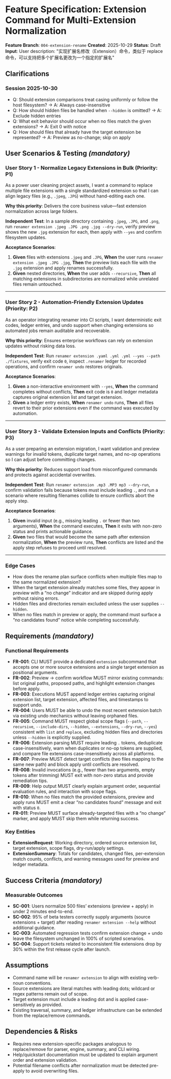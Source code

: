 # Feature Specification: Extension Command for Multi-Extension Normalization

**Feature Branch**: `004-extension-rename`
**Created**: 2025-10-29
**Status**: Draft
**Input**: User description: "实现扩展名修改（Extension）命令，类似于 replace 命令，可以支持把多个扩展名更改为一个指定的扩展名"

## Clarifications

### Session 2025-10-30
- Q: Should extension comparisons treat casing uniformly or follow the host filesystem? → A: Always case-insensitive
- Q: How should hidden files be handled when `--hidden` is omitted? → A: Exclude hidden entries
- Q: What exit behavior should occur when no files match the given extensions? → A: Exit 0 with notice
- Q: How should files that already have the target extension be represented? → A: Preview as no-change; skip on apply

## User Scenarios & Testing _(mandatory)_

### User Story 1 - Normalize Legacy Extensions in Bulk (Priority: P1)

As a power user cleaning project assets, I want a command to replace multiple file extensions with a single standardized extension so that I can align legacy files (e.g., `.jpeg`, `.JPG`) without hand-editing each one.

**Why this priority**: Delivers the core business value—fast extension normalization across large folders.

**Independent Test**: In a sample directory containing `.jpeg`, `.JPG`, and `.png`, run `renamer extension .jpeg .JPG .png .jpg --dry-run`, verify preview shows the new `.jpg` extension for each, then apply with `--yes` and confirm filesystem updates.

**Acceptance Scenarios**:

1. **Given** files with extensions `.jpeg` and `.JPG`, **When** the user runs `renamer extension .jpeg .JPG .jpg`, **Then** the preview lists each file with the `.jpg` extension and apply renames successfully.
2. **Given** nested directories, **When** the user adds `--recursive`, **Then** all matching extensions in subdirectories are normalized while unrelated files remain untouched.

---

### User Story 2 - Automation-Friendly Extension Updates (Priority: P2)

As an operator integrating renamer into CI scripts, I want deterministic exit codes, ledger entries, and undo support when changing extensions so automated jobs remain auditable and recoverable.

**Why this priority**: Ensures enterprise workflows can rely on extension updates without risking data loss.

**Independent Test**: Run `renamer extension .yaml .yml .yml --yes --path ./fixtures`, verify exit code `0`, inspect `.renamer` ledger for recorded operations, and confirm `renamer undo` restores originals.

**Acceptance Scenarios**:

1. **Given** a non-interactive environment with `--yes`, **When** the command completes without conflicts, **Then** exit code is `0` and ledger metadata captures original extension list and target extension.
2. **Given** a ledger entry exists, **When** `renamer undo` runs, **Then** all files revert to their prior extensions even if the command was executed by automation.

---

### User Story 3 - Validate Extension Inputs and Conflicts (Priority: P3)

As a user preparing an extension migration, I want validation and preview warnings for invalid tokens, duplicate target names, and no-op operations so I can adjust before committing changes.

**Why this priority**: Reduces support load from misconfigured commands and protects against accidental overwrites.

**Independent Test**: Run `renamer extension .mp3 .MP3 mp3 --dry-run`, confirm validation fails because tokens must include leading `.`, and run a scenario where resulting filenames collide to ensure conflicts abort the apply step.

**Acceptance Scenarios**:

1. **Given** invalid input (e.g., missing leading `.` or fewer than two arguments), **When** the command executes, **Then** it exits with non-zero status and prints actionable guidance.
2. **Given** two files that would become the same path after extension normalization, **When** the preview runs, **Then** conflicts are listed and the apply step refuses to proceed until resolved.

---

### Edge Cases

- How does the rename plan surface conflicts when multiple files map to the same normalized extension?
- When the target extension already matches some files, they appear in preview with a “no change” indicator and are skipped during apply without raising errors.
- Hidden files and directories remain excluded unless the user supplies `--hidden`.
- When no files match in preview or apply, the command must surface a “no candidates found” notice while completing successfully.

## Requirements _(mandatory)_

### Functional Requirements

- **FR-001**: CLI MUST provide a dedicated `extension` subcommand that accepts one or more source extensions and a single target extension as positional arguments.
- **FR-002**: Preview → confirm workflow MUST mirror existing commands: list original paths, proposed paths, and highlight extension changes before apply.
- **FR-003**: Executions MUST append ledger entries capturing original extension list, target extension, affected files, and timestamps to support undo.
- **FR-004**: Users MUST be able to undo the most recent extension batch via existing undo mechanics without leaving orphaned files.
- **FR-005**: Command MUST respect global scope flags (`--path`, `--recursive`, `--include-dirs`, `--hidden`, `--extensions`, `--dry-run`, `--yes`) consistent with `list` and `replace`, excluding hidden files and directories unless `--hidden` is explicitly supplied.
- **FR-006**: Extension parsing MUST require leading `.` tokens, deduplicate case-insensitively, warn when duplicates or no-op tokens are supplied, and compare file extensions case-insensitively across all platforms.
- **FR-007**: Preview MUST detect target conflicts (two files mapping to the same new path) and block apply until conflicts are resolved.
- **FR-008**: Invalid invocations (e.g., fewer than two arguments, empty tokens after trimming) MUST exit with non-zero status and provide remediation tips.
- **FR-009**: Help output MUST clearly explain argument order, sequential evaluation rules, and interaction with scope flags.
- **FR-010**: When no files match the provided extensions, preview and apply runs MUST emit a clear “no candidates found” message and exit with status `0`.
- **FR-011**: Preview MUST surface already-targeted files with a “no change” marker, and apply MUST skip them while returning success.

### Key Entities

- **ExtensionRequest**: Working directory, ordered source extension list, target extension, scope flags, dry-run/apply settings.
- **ExtensionSummary**: Totals for candidates, changed files, per-extension match counts, conflicts, and warning messages used for preview and ledger metadata.

## Success Criteria _(mandatory)_

### Measurable Outcomes

- **SC-001**: Users normalize 500 files’ extensions (preview + apply) in under 2 minutes end-to-end.
- **SC-002**: 95% of beta testers correctly supply arguments (source extensions + target) after reading `renamer extension --help` without additional guidance.
- **SC-003**: Automated regression tests confirm extension change + undo leave the filesystem unchanged in 100% of scripted scenarios.
- **SC-004**: Support tickets related to inconsistent file extensions drop by 30% within the first release cycle after launch.

## Assumptions

- Command name will be `renamer extension` to align with existing verb-noun conventions.
- Source extensions are literal matches with leading dots; wildcard or regex patterns remain out of scope.
- Target extension must include a leading dot and is applied case-sensitively as provided.
- Existing traversal, summary, and ledger infrastructure can be extended from the replace/remove commands.

## Dependencies & Risks

- Requires new extension-specific packages analogous to replace/remove for parser, engine, summary, and CLI wiring.
- Help/quickstart documentation must be updated to explain argument order and extension validation.
- Potential filename conflicts after normalization must be detected pre-apply to avoid overwriting files.
